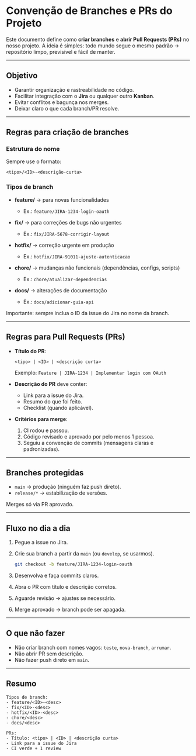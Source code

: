# Convenção de Branches e PRs do Projeto

Este documento define como **criar branches** e **abrir Pull Requests (PRs)** no nosso projeto.
A ideia é simples: todo mundo segue o mesmo padrão → repositório limpo, previsível e fácil de manter.

---

## Objetivo

* Garantir organização e rastreabilidade no código.
* Facilitar integração com o **Jira** ou qualquer outro **Kanban**.
* Evitar conflitos e bagunça nos merges.
* Deixar claro o que cada branch/PR resolve.

---

## Regras para criação de branches

### Estrutura do nome

Sempre use o formato:

```
<tipo>/<ID>-<descrição-curta>
```

### Tipos de branch

* **feature/** → para novas funcionalidades

  * Ex.: `feature/JIRA-1234-login-oauth`
* **fix/** → para correções de bugs não urgentes

  * Ex.: `fix/JIRA-5678-corrigir-layout`
* **hotfix/** → correção urgente em produção

  * Ex.: `hotfix/JIRA-91011-ajuste-autenticacao`
* **chore/** → mudanças não funcionais (dependências, configs, scripts)

  * Ex.: `chore/atualizar-dependencias`
* **docs/** → alterações de documentação

  * Ex.: `docs/adicionar-guia-api`

Importante: sempre inclua o ID da issue do Jira no nome da branch.

---

## Regras para Pull Requests (PRs)

* **Título do PR**:

  ```
  <tipo> | <ID> | <descrição curta>
  ```

  Exemplo: `Feature | JIRA-1234 | Implementar login com OAuth`

* **Descrição do PR** deve conter:

  * Link para a issue do Jira.
  * Resumo do que foi feito.
  * Checklist (quando aplicável).

* **Critérios para merge**:

  1. CI rodou e passou.
  2. Código revisado e aprovado por pelo menos 1 pessoa.
  3. Seguiu a convenção de commits (mensagens claras e padronizadas).

---

## Branches protegidas

* `main` → produção (ninguém faz push direto).
* `release/*` → estabilização de versões.

Merges só via PR aprovado.

---

## Fluxo no dia a dia

1. Pegue a issue no Jira.
2. Crie sua branch a partir da `main` (ou `develop`, se usarmos).

   ```bash
   git checkout -b feature/JIRA-1234-login-oauth
   ```
3. Desenvolva e faça commits claros.
4. Abra o PR com título e descrição corretos.
5. Aguarde revisão → ajustes se necessário.
6. Merge aprovado → branch pode ser apagada.

---

## O que não fazer

* Não criar branch com nomes vagos: `teste`, `nova-branch`, `arrumar`.
* Não abrir PR sem descrição.
* Não fazer push direto em `main`.

---

## Resumo

```
Tipos de branch:
- feature/<ID>-<desc>
- fix/<ID>-<desc>
- hotfix/<ID>-<desc>
- chore/<desc>
- docs/<desc>

PRs:
- Título: <tipo> | <ID> | <descrição curta>
- Link para a issue do Jira
- CI verde + 1 review
```
